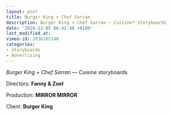 ```yaml
---
layout: post
title: Burger King + Chef Sarran
description: Burger King + Chef Sarran — Cuisine* storyboards
date: '2024-12-05 06:42:48 +0100'
last_modified_at:
vimeo-id: 1036285140
categories:
- Storyboards
- Advertising
---
```



*Burger King + Chef Sarran — Cuisine* storyboards

Directors: **Fanny & Zoel**

Production: **MIRROR MIRROR**

Client: **Burger King**
